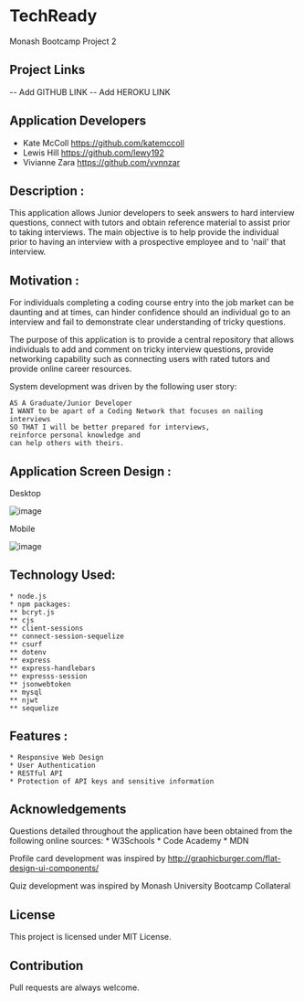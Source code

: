 # TechReady
Monash Bootcamp Project 2

## Project Links
-- Add GITHUB LINK
-- Add HEROKU LINK

## Application Developers
* Kate McColl https://github.com/katemccoll
* Lewis Hill https://github.com/lewy192
* Vivianne Zara https://github.com/vvnnzar 


## Description :

This application allows Junior developers to seek answers to hard interview questions, connect with tutors and obtain reference material to assist prior to taking interviews.  The main objective is to help provide the individual prior to having an interview with a prospective employee and to 'nail' that interview.


## Motivation :

For individuals completing a coding course entry into the job market can be daunting and at times, can hinder confidence should an individual go to an interview and fail to demonstrate clear understanding of tricky questions.  

The purpose of this application is to provide a central repository that allows individuals to add and comment on tricky interview questions, provide networking capability such as connecting users with rated tutors and provide online career resources. 

System development was driven by the following user story:

    
    AS A Graduate/Junior Developer
    I WANT to be apart of a Coding Network that focuses on nailing interviews
    SO THAT I will be better prepared for interviews, 
    reinforce personal knowledge and
    can help others with theirs.


## Application Screen Design :

Desktop

![image](https://user-images.githubusercontent.com/77863744/121762504-af739100-cb79-11eb-93e6-f9c8446deca6.png)

Mobile


![image](https://user-images.githubusercontent.com/77863744/121762603-4c362e80-cb7a-11eb-9782-adaa1e26c930.png)




## Technology Used:
  
    * node.js
    * npm packages:
    ** bcryt.js
    ** cjs
    ** client-sessions
    ** connect-session-sequelize
    ** csurf
    ** dotenv
    ** express
    ** express-handlebars
    ** expresss-session
    ** jsonwebtoken
    ** mysql
    ** njwt
    ** sequelize


## Features :

    * Responsive Web Design
    * User Authentication
    * RESTful API
    * Protection of API keys and sensitive information


## Acknowledgements

Questions detailed throughout the application have been obtained from the following online sources:
    * W3Schools
    * Code Academy
    * MDN

Profile card development was inspired by http://graphicburger.com/flat-design-ui-components/

Quiz development was inspired by Monash University Bootcamp Collateral


## License

This project is licensed under MIT License.

## Contribution

Pull requests are always welcome.



